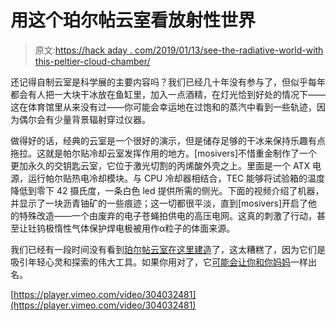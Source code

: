 # 用这个珀尔帖云室看放射性世界

> 原文:[https://hack aday . com/2019/01/13/see-the-radiative-world-with this-peltier-cloud-chamber/](https://hackaday.com/2019/01/13/see-the-radioactive-world-with-this-peltier-cloud-chamber/)

还记得自制云室是科学展的主要内容吗？我们已经几十年没有参与了，但似乎每年都会有人把一大块干冰放在鱼缸里，加入一点酒精，在灯光恰到好处的情况下——这在体育馆里从来没有过——你可能会幸运地在过饱和的蒸汽中看到一些轨迹，因为偶尔会有少量背景辐射穿过仪器。

做得好的话，经典的云室是一个很好的演示，但是储存足够的干冰来保持乐趣有点拖拉。这就是帕尔贴冷却云室发挥作用的地方。[mosivers]不惜重金制作了一个更加永久的交钥匙云室，它位于激光切割的丙烯酸外壳之上。里面是一个 ATX 电源，运行帕尔贴热电冷却模块。与 CPU 冷却器相结合，TEC 能够将试验箱的温度降低到零下 42 摄氏度，一条白色 led 提供所需的侧光。下面的视频介绍了机器，并显示了一块沥青铀矿的一些痕迹；这一切都很平淡，直到[mosivers]开启了他的特殊改造——一个由废弃的电子苍蝇拍供电的高压电网。这真的刺激了行动，甚至让钍钨极惰性气体保护焊电极被用作α粒子的体面来源。

我们已经有一段时间没有看到[珀尔帖云室在这里建造](https://hackaday.com/2012/09/24/an-actively-cooled-cloud-chamber/)了，这太糟糕了，因为它们是吸引年轻心灵和探索的伟大工具。如果你用对了，它[可能会让你和你妈妈](https://hackaday.com/2019/01/08/irene-joliot-curie-and-artificial-radioactivity/)一样出名。

[https://player.vimeo.com/video/304032481](https://player.vimeo.com/video/304032481)